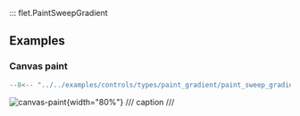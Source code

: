 ::: flet.PaintSweepGradient

## Examples

### Canvas paint

```python
--8<-- "../../examples/controls/types/paint_gradient/paint_sweep_gradient/canvas_paint.py"
```

![canvas-paint](../examples/controls/types/paint_gradient/paint_sweep_gradient/media/canvas_paint.png){width="80%"}
/// caption
///
